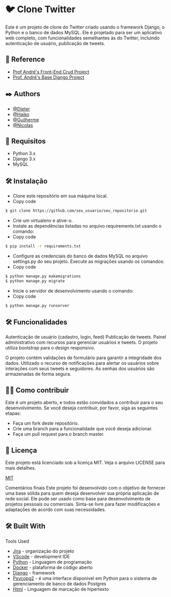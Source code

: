 # 🐦 Clone Twitter

Este é um projeto de clone do Twitter criado usando o framework Django, o Python e o banco de dados MySQL. Ele é projetado para ser um aplicativo web completo, com funcionalidades semelhantes às do Twitter, incluindo autenticação de usuário, publicação de tweets.

## 📍 Reference

- [Prof André's Front-End Crud Project](https://github.com/AndreZuplae/Front-end)
- [Prof. André's Base Django Project](https://github.com/AndreZuplae/BaseDjangoMoredevs)

## ✒️ Authors

- [@Dieter](https://github.com/Weboss-br)
- [@Haiko](https://github.com/Haipo31)
- [@Guilherme](https://github.com/guiwamser)
- [@Nicolas](https://github.com/LiraNick)

## 📄 Requisitos

- Python 3.x
- Django 3.x
- MySQL

## 🛠️ Instalação

- Clone este repositório em sua máquina local.
- Copy code
```bash
$ git clone https://github.com/seu_usuario/seu_repositorio.git
```
- Crie um virtualenv e ative-o.
- Instale as dependências listadas no arquivo requirements.txt usando o comando:
- Copy code
```bash
$ pip install -r requirements.txt
```
- Configure as credenciais do banco de dados MySQL no arquivo settings.py do seu projeto.
Execute as migrações usando os comandos:
- Copy code
```bash
$ python manage.py makemigrations
$ python manage.py migrate
```
- Inicie o servidor de desenvolvimento usando o comando:
- Copy code
```bash
$ python manage.py runserver
```
## 🛠️ Funcionalidades

Autenticação de usuário (cadastro, login, feed)
Publicação de tweets.
Painel administrativo com recursos para gerenciar usuários e tweets.
O projeto utiliza bootstrap para o design responsivo.

O projeto contém validações de formulário para garantir a integridade dos dados.
Utilizado o recurso de notificações para alertar os usuários sobre interações com seus tweets e seguidores.
As senhas dos usuários são armazenadas de forma segura.

## 👨‍💻 Como contribuir

Este é um projeto aberto, e todos estão convidados a contribuir para o seu desenvolvimento. Se você deseja contribuir, por favor, siga as seguintes etapas:

- Faça um fork deste repositório.
- Crie uma branch para a funcionalidade que você deseja adicionar.
- Faça um pull request para o branch master.

## 📄 Licença

Este projeto está licenciado sob a licença MIT. Veja o arquivo LICENSE para mais detalhes.

[MIT](https://choosealicense.com/licenses/mit/)

Comentários finais
Este projeto foi desenvolvido com o objetivo de fornecer uma base sólida para quem deseja desenvolver sua própria aplicação de rede social. Ele pode ser usado como base para desenvolvimento de projetos pessoais ou comerciais. Sinta-se livre para fazer modificações e adaptações de acordo com suas necessidades.

## 🛠️ Built With

Tools Used

* [Jira](https://tojnpc.atlassian.net/jira) - organização do projeto
* [VScode](https://code.visualstudio.com/) - development IDE
* [Python](https://www.python.org/downloads/release/python-3111/) - Linguagem de programação
* [Docker](https://www.docker.com/products/docker-desktop/) - plataforma de código aberto
* [Django](https://www.djangoproject.com) - framework  
* [Psycopg2](https://pypi.org/project/psycopg2/) - é uma interface disponível em Python para o sistema de gerenciamento de banco de dados Postgres
* [Html](https://pt.wikipedia.org/wiki/HTML5) - Linguagem de marcação de hipertexto

